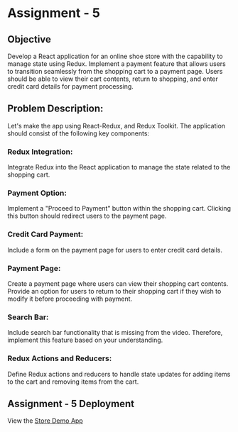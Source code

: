 # Assignment - 5

## Objective
Develop a React application for an online shoe store with the capability to manage state using Redux. Implement a payment feature that allows users to transition seamlessly from the shopping cart to a payment page. Users should be able to view their cart contents, return to shopping, and enter credit card details for payment processing.

## Problem Description:
Let's make the app using React-Redux, and Redux Toolkit. The application should consist of the following key components:

### Redux Integration:
Integrate Redux into the React application to manage the state related to the shopping cart.

### Payment Option: 
Implement a "Proceed to Payment" button within the shopping cart. Clicking this button should redirect users to the payment page.

### Credit Card Payment:
Include a form on the payment page for users to enter credit card details. 

### Payment Page: 
Create a payment page where users can view their shopping cart contents. Provide an option for users to return to their shopping cart if they wish to modify it before proceeding with payment.

### Search Bar: 
Include search bar functionality that is missing from the video. Therefore, implement this feature based on your understanding. 

### Redux Actions and Reducers:
Define Redux actions and reducers to handle state updates for adding items to the cart and removing items from the cart.

## Assignment - 5 Deployment
View the [Store Demo App](https://tutedude-store-demo-app-assignment-5.netlify.app/)